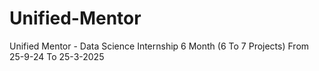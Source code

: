 # Unified-Mentor
Unified Mentor - Data Science Internship 6 Month (6 To 7 Projects) From 25-9-24 To 25-3-2025
